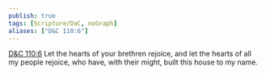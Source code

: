 ```yaml
---
publish: true
tags: [Scripture/DaC, noGraph]
aliases: ["D&C 110:6"]
---
```

[D&C 110:6](https://churchofjesuschrist.org/study/scriptures/dc-testament/dc/110?lang=eng&id=p6#p6) Let the hearts of your brethren rejoice, and let the hearts of all my people rejoice, who have, with their might, built this house to my name.
